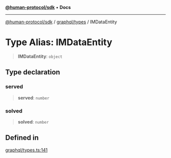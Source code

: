 [**@human-protocol/sdk**](../../../README.md) • **Docs**

***

[@human-protocol/sdk](../../../modules.md) / [graphql/types](../README.md) / IMDataEntity

# Type Alias: IMDataEntity

> **IMDataEntity**: `object`

## Type declaration

### served

> **served**: `number`

### solved

> **solved**: `number`

## Defined in

[graphql/types.ts:141](https://github.com/humanprotocol/human-protocol/blob/c89cf662f1f49999499468fbc2c62e830c1f474a/packages/sdk/typescript/human-protocol-sdk/src/graphql/types.ts#L141)
